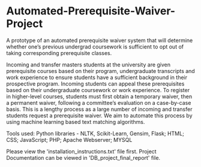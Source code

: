# Automated-Prerequisite-Waiver-Project
A prototype of an automated prerequisite waiver system that will determine whether one’s previous undergrad coursework is sufficient to opt out of taking corresponding prerequisite classes.

Incoming and transfer masters students at the university are given prerequisite courses based on their program, undergraduate transcripts and work experience to ensure students have a sufficient background in their prospective program. Incoming students can appeal these prerequisites based on their undergraduate coursework or work experience. To register in higher-level courses, students must first obtain a temporary waiver, then a permanent waiver, following a committee’s evaluation on a case-by-case basis. This is a lengthy process as a large number of incoming and transfer students request a prerequisite waiver. We aim to automate this process by using machine learning based text matching algorithms.

Tools used: Python libraries - NLTK, Scikit-Learn, Gensim, Flask; HTML; CSS; JavaScript; PHP; Apache Webserver; MYSQL


Please view the 'installation_instructions.txt' file first.
Project Documentation can be viewed in 'DB_project_final_report' file.


